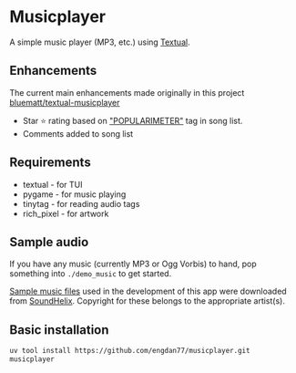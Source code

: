 # Musicplayer

A simple music player (MP3, etc.) using [Textual](https://textual.textualize.io/).

## Enhancements

The current main enhancements made originally in this project [bluematt/textual-musicplayer](https://github.com/bluematt/textual-musicplayer)
-  Star ⭐ rating based on ["POPULARIMETER"](https://id3.org/id3v2.3.0#Popularimeter) tag in song list.
- Comments added to song list

## Requirements

- textual - for TUI
- pygame - for music playing
- tinytag - for reading audio tags
- rich_pixel - for artwork

## Sample audio

If you have any music (currently MP3 or Ogg Vorbis) to hand, pop something into `./demo_music` to get started.

[Sample music files](https://www.soundhelix.com/audio-examples) used in the development of this app were downloaded
from [SoundHelix](https://www.soundhelix.com/). Copyright for these belongs to the appropriate artist(s).

## Basic installation

```bash
uv tool install https://github.com/engdan77/musicplayer.git
musicplayer
```
